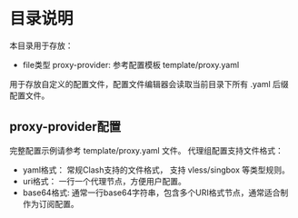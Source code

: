 # 目录说明

本目录用于存放：
- file类型 proxy-provider: 参考配置模板 template/proxy.yaml

用于存放自定义的配置文件，配置文件编辑器会读取当前目录下所有 .yaml 后缀配置文件。

## proxy-provider配置

完整配置示例请参考 template/proxy.yaml 文件。
代理组配置支持文件格式：
- yaml格式： 常规Clash支持的文件格式， 支持 vless/singbox 等类型规则。
- uri格式： 一行一个代理节点，方便用户配置。
- base64格式: 通常一行base64字符串，包含多个URI格式节点，通常适合制作为订阅配置。

